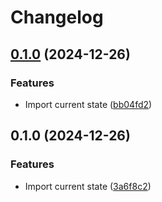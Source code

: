 # Changelog

## [0.1.0](https://github.com/fabrictest/action-setup-lix/compare/v0.1.0...v0.1.0) (2024-12-26)


### Features

* Import current state ([bb04fd2](https://github.com/fabrictest/action-setup-lix/commit/bb04fd25d48423a4804b0cab20f9d47c55c05437))

## 0.1.0 (2024-12-26)


### Features

* Import current state ([3a6f8c2](https://github.com/fabrictest/action-setup-lix/commit/3a6f8c23473fc720f84f3924f78e4873e008f0f7))
